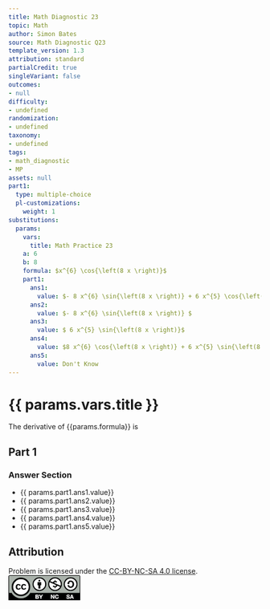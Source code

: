 ```yaml
---
title: Math Diagnostic 23
topic: Math
author: Simon Bates
source: Math Diagnostic Q23
template_version: 1.3
attribution: standard
partialCredit: true
singleVariant: false
outcomes:
- null
difficulty:
- undefined
randomization:
- undefined
taxonomy:
- undefined
tags:
- math_diagnostic
- MP
assets: null
part1:
  type: multiple-choice
  pl-customizations:
    weight: 1
substitutions:
  params:
    vars:
      title: Math Practice 23
    a: 6
    b: 8
    formula: $x^{6} \cos{\left(8 x \right)}$
    part1:
      ans1:
        value: $- 8 x^{6} \sin{\left(8 x \right)} + 6 x^{5} \cos{\left(8 x \right)}$
      ans2:
        value: $- 8 x^{6} \sin{\left(8 x \right)} $
      ans3:
        value: $ 6 x^{5} \sin{\left(8 x \right)}$
      ans4:
        value: $8 x^{6} \cos{\left(8 x \right)} + 6 x^{5} \sin{\left(8 x \right)}$
      ans5:
        value: Don't Know
---
```

# {{ params.vars.title }}
The derivative of {{params.formula}} is

## Part 1

### Answer Section

- {{ params.part1.ans1.value}}
- {{ params.part1.ans2.value}}
- {{ params.part1.ans3.value}}
- {{ params.part1.ans4.value}}
- {{ params.part1.ans5.value}}

## Attribution

Problem is licensed under the [CC-BY-NC-SA 4.0 license](https://creativecommons.org/licenses/by-nc-sa/4.0/).<br> ![The Creative Commons 4.0 license requiring attribution-BY, non-commercial-NC, and share-alike-SA license.](https://raw.githubusercontent.com/firasm/bits/master/by-nc-sa.png)